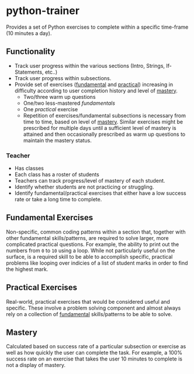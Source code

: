# python-trainer

Provides a set of Python exercises to complete within a specific time-frame (10 minutes a day).

## Functionality
- Track user progress within the various sections (Intro, Strings, If-Statements, etc..)
- Track user progress within subsections.
- Provide set of exercises ([fundamental](#fundamental-exercises) and [practical](#practical-exercises)) increasing in difficulty according to user completion history and level of [mastery](#mastery).
    - Two/three warm up questions
    - One/two less-mastered *fundamentals*
    - One *practical* exercise
    - Repetition of exercises/fundamental subsections is necessary from time to time, based on level of [mastery](#mastery). Similar exercises might be prescribed for multiple days until a sufficient level of mastery is attained and then occasionally prescribed as warm up questions to maintain the mastery status.
    
### Teacher
- Has classes
- Each class has a roster of students
- Teachers can track progress/level of mastery of each student.
- Identify whether students are not practicing or struggling.
- Identify fundamental/practical exercises that either have a low success rate or take a long time to complete.


## Fundamental Exercises
Non-specific, common coding patterns within a section that, together with other fundamental skills/patterns, are required to solve larger, more complicated practical questions. For example, the ability to print out the numbers from `0` to `10` using a loop. While not particularly useful on the surface, is a required skill to be able to accomplish specific, practical problems like looping over indicies of a list of student marks in order to find the highest mark.

## Practical Exercises
Real-world, practical exercises that would be considered useful and specific. These involve a problem solving component and almost always rely on a collection of [fundamental](#fundamental-exercises) skills/patterns to be able to solve.

## Mastery
Calculated based on success rate of a particular subsection or exercise as well as how quickly the user can complete the task. For example, a 100% success rate on an exercise that takes the user 10 minutes to complete is not a display of mastery.
